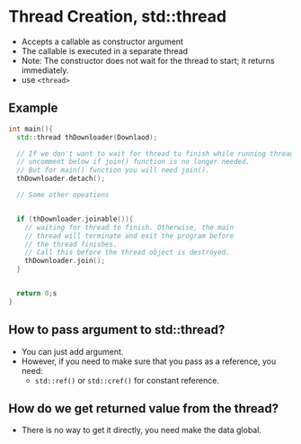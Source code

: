 # Thread Creation, std::thread

- Accepts a callable as constructor argument
- The callable is executed in a separate thread
- Note: The constructor does not wait for the thread to start; it returns
  immediately.
- use `<thread>`

## Example
```cpp
int main(){
  std::thread thDownloader(Downlaod);

  // If we don't want to wait for thread to finish while running thread,
  // uncomment below if join() function is no longer needed.
  // But for main() function you will need join().
  thDownloader.detach();

  // Some other opeations


  if (thDownloader.joinable()){
    // waiting for thread to finish. Otherwise, the main
    // thread will terminate and exit the program before
    // the thread finishes.
    // Call this before the thread object is destroyed.
    thDownloader.join();
  }


  return 0;s
}
```


## How to pass argument to std::thread?
- You can just add argument.
- However, if you need to make sure that you pass as a reference, you need:
  - `std::ref()` or `std::cref()` for constant reference.

## How do we get returned value from the thread?
- There is no way to get it directly, you need make the data global.